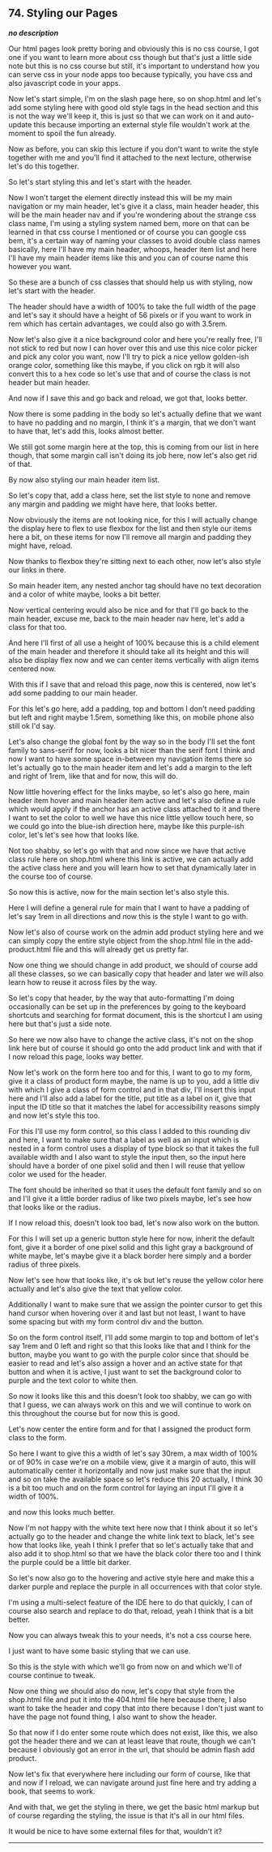 ## 74. Styling our Pages

<strong><em>no description</em></strong>

Our html pages look pretty boring and obviously this is no css course, I got one
if you want to learn more about css though but that's just a little side note
but this is no css course but still, it's important to understand how you can
serve css in your node apps too because typically, you have css and also
javascript code in your apps. 

Now let's start simple, I'm on the slash page here, so on shop.html and let's
add some styling here with good old style tags in the head section and this is
not the way we'll keep it, this is just so that we can work on it and
auto-update this because importing an external style file wouldn't work at the
moment to spoil the fun already. 

Now as before, you can skip this lecture if you don't want to write the style
together with me and you'll find it attached to the next lecture, otherwise
let's do this together. 

So let's start styling this and let's start with the header. 

Now I won't target the element directly instead this will be my main navigation
or my main header, let's give it a class, main header header, this will be the
main header nav and if you're wondering about the strange css class name, I'm
using a styling system named bem, more on that can be learned in that css course
I mentioned or of course you can google css bem, it's a certain way of naming
your classes to avoid double class names basically, here I'll have my main
header, whoops, header item list and here I'll have my main header items like
this and you can of course name this however you want. 

So these are a bunch of css classes that should help us with styling, now let's
start with the header. 

The header should have a width of 100% to take the full width of the page and
let's say it should have a height of 56 pixels or if you want to work in rem
which has certain advantages, we could also go with 3.5rem. 

Now let's also give it a nice background color and here you're really free, I'll
not stick to red but now I can hover over this and use this nice color picker
and pick any color you want, now I'll try to pick a nice yellow golden-ish
orange color, something like this maybe, if you click on rgb it will also
convert this to a hex code so let's use that and of course the class is not
header but main header. 

And now if I save this and go back and reload, we got that, looks better. 

Now there is some padding in the body so let's actually define that we want to
have no padding and no margin, I think it's a margin, that we don't want to have
that, let's add this, looks almost better. 

We still got some margin here at the top, this is coming from our list in here
though, that some margin call isn't doing its job here, now let's also get rid
of that. 

By now also styling our main header item list. 

So let's copy that, add a class here, set the list style to none and remove any
margin and padding we might have here, that looks better. 

Now obviously the items are not looking nice, for this I will actually change
the display here to flex to use flexbox for the list and then style our items
here a bit, on these items for now I'll remove all margin and padding they might
have, reload. 

Now thanks to flexbox they're sitting next to each other, now let's also style
our links in there. 

So main header item, any nested anchor tag should have no text decoration and a
color of white maybe, looks a bit better. 

Now  vertical centering would also be nice and for that I'll go back to the main
header, excuse me, back to the main header nav here, let's add a class for that
too. 

And here I'll first of all use a height of 100% because this is a child element
of the main header and therefore it should take all its height and this will
also be display flex now and we can center items vertically with align items
centered now. 

With this if I save that and reload this page, now this is centered, now let's
add some padding to our main header. 

For this let's go here, add a padding, top and bottom I don't need padding but
left and right maybe 1.5rem, something like this, on mobile phone also still ok
I'd say. 

Let's also change the global font by the way so in the body I'll set the font
family to sans-serif for now, looks a bit nicer than the serif font I think and
now I want to have some space in-between my navigation items there so let's
actually go to the main header item and let's add a margin to the left and right
of 1rem, like that and for now, this will do. 

Now little hovering effect for the links maybe, so let's also go here, main
header item hover and main header item active and let's also define a rule which
would apply if the anchor has an active class attached to it and there I want to
set the color to well we have this nice little yellow touch here, so we could go
into the blue-ish direction here, maybe like this purple-ish color, let's let's
see how that looks like. 

Not too shabby, so let's go with that and now since we have that active class
rule here on shop.html where this link is active, we can actually add the active
class here and you will learn how to set that dynamically later in the course
too of course. 

So now this is active, now for the main section let's also style this. 

Here I will define a general rule for main that I want to have a padding of
let's say 1rem in all directions and now this is the style I want to go with. 

Now let's also of course work on the admin add product styling here and we can
simply copy the entire style object from the shop.html file in the
add-product.html file and this will already get us pretty far. 

Now one thing we should change in add product, we should of course add all these
classes, so we can basically copy that header and later we will also learn how
to reuse it across files by the way. 

So let's copy that header, by the way that auto-formatting I'm doing
occasionally can be set up in the preferences by going to the keyboard shortcuts
and searching for format document, this is the shortcut I am using here but
that's just a side note. 

So here we now also have to change the active class, it's not on the shop link
here but of course it should go onto the add product link and with that if I now
reload this page, looks way better. 

Now let's work on the form here too and for this, I want to go to my form, give
it a class of product form maybe, the name is up to you, add a little div with
which I give a class of form control and in that div, I'll insert this input
here and I'll also add a label for the title, put title as a label on it, give
that input the ID title so that it matches the label for accessibility reasons
simply and now let's style this too. 

For this I'll use my form control, so this class I added to this rounding div
and here, I want to make sure that a label as well as an input which is nested
in a form control uses a display of type block so that it takes the full
available width and I also want to style the input then, so the input here
should have a border of one pixel solid and then I will reuse that yellow color
we used for the header. 

The font should be inherited so that it uses the default font family and so on
and I'll give it a little border radius of like two pixels maybe, let's see how
that looks like or the radius. 

If I now reload this, doesn't look too bad, let's now also work on the button. 

For this I will set up a generic button style here for now,  inherit the default
font, give it a border of one pixel solid and this light gray a background of
white maybe, let's maybe give it a black border here simply and a border radius
of three pixels. 

Now let's see how that looks like, it's ok but let's reuse the yellow color here
actually and let's also give the text that yellow color. 

Additionally I want to make sure that we assign the pointer cursor to get this
hand cursor when hovering over it and last but not least, I want to have some
spacing but with my form control div and the button. 

So on the form control itself, I'll add some margin to top and bottom of let's
say 1rem and 0 left and right so that this looks like that and I think for the
button, maybe you want to go with the purple color since that should be easier
to read and let's also assign a hover and an active state for that button and
when it is active, I just want to set the background color to purple and the
text color to white then. 

So now it looks like this and this doesn't look too shabby, we can go with that
I guess, we can always work on this and we will continue to work on this
throughout the course but for now this is good. 

Let's now center the entire form and for that I assigned the product form class
to the form. 

So here I want to give this a width of let's say 30rem, a max width of 100% or
of 90% in case we're on a mobile view, give it a margin of auto, this will
automatically center it horizontally and now just make sure that the input and
so on take the available space so let's reduce this 20 actually, I think 30 is a
bit too much and on the form control for laying an input I'll give it a width of
100%. 

and now this looks much better. 

Now I'm not happy with the white text here now that I think about it so let's
actually go to the header and change the white link text to black, let's see how
that looks like, yeah I think I prefer that so let's actually take that and also
add it to shop.html so that we have the black color there too and I think the
purple could be a little bit darker. 

So let's now also go to the hovering and active style here and make this a
darker purple and replace the purple in all occurrences with that color style. 

I'm using a multi-select feature of the IDE here to do that quickly, I can of
course also search and replace to do that, reload, yeah I think that is a bit
better. 

Now you can always tweak this to your needs, it's not a css course here. 

I just want to have some basic styling that we can use. 

So this is the style with which we'll go from now on and which we'll of course
continue to tweak. 

Now one thing we should also do now, let's copy that style from the shop.html
file and put it into the 404.html file here because there, I also want to take
the header and copy that into there because I don't just want to have the page
not found thing, I also want to show the header. 

So that now if I do enter some route which does not exist, like this, we also
got the header there and we can at least leave that route, though we can't
because I obviously got an error in the url, that should be admin flash add
product. 

Now let's fix that everywhere here including our form of course, like that and
now if I reload, we can navigate around just fine here and try adding a book,
that seems to work. 

And with that, we get the styling in there, we get the basic html markup but of
course regarding the styling, the issue is that it's all in our html files. 

It would be nice to have some external files for that, wouldn't it? 

---